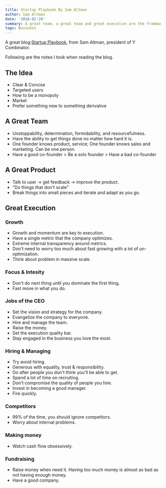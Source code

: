 ```yaml
---
title: Startup Playbook By Sam Altman
author: Sam Altman
date: '2018-02-20'
summary: A great team, a great team and great execution are the framework to create/find good startup companies.
tags: Business
---
```


A great blog:[Startup Playbook](http://playbook.samaltman.com/), from Sam Altman, president of Y Combinator.

Following are the notes I took when reading the blog.

## The Idea
- Clear & Concise
- Targeted users
- How to be a monopoly
- Market
- Prefer something new to something derivative

## A Great Team
- Unstoppability, determination, formidability, and resourcefulness.
- Have the ability to get things done no matter how hard it is.
- One founder knows product, service; One founder knows sales and marketing. Can be one person.
- Have a good co-founder > Be a solo founder > Have a bad co-founder

## A Great Product
- Talk to user -> get feedback -> improve the product.
- "Do things that don't scale"
- Break things into small pieces and iterate and adapt as you go.

## Great Execution
### Growth
- Growth and momentum are key to execution.
- Have a single metric that the company optimizes.
- Extreme internal transparency around metrics.
- Don't need to worry too much about fast growing with a lot of un-optimization.
- Think about problem in massive scale.

### Focus & Intesity
- Don't do next thing until you dominate the first thing.
- Fast move in what you do.

### Jobs of the CEO
- Set the vision and strategy for the company.
- Evangelize the company to everyone.
- Hire and manage the team.
- Raise the money.
- Set the execution quality bar.
- Stay engaged in the business you love the most.

### Hiring & Managing
- Try avoid hiring.
- Generous with equality, trust & responsibility.
- Go after people you don't think you'll be able to get.
- Spend a lot of time on recruiting.
- Don't compromise the quality of people you hire.
- Invest in becoming a good manager.
- Fire quickly.

### Competitors
- 99% of the time, you should ignore competitors.
- Worry about internal problems.

### Making money
- Watch cash flow obsessively.

### Fundraising
- Raise money when need it. Having too much money is almost as bad as not having enough money.
- Have a good company.
